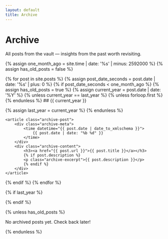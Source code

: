 ```yaml
---
layout: default
title: Archive
---
```


# Archive

All posts from the vault — insights from the past worth revisiting.

{% assign one_month_ago = site.time | date: '%s' | minus: 2592000 %}
{% assign has_old_posts = false %}

{% for post in site.posts %}
  {% assign post_date_seconds = post.date | date: '%s' | plus: 0 %}
  {% if post_date_seconds < one_month_ago %}
    {% assign has_old_posts = true %}
    {% assign current_year = post.date | date: '%Y' %}
    {% unless current_year == last_year %}
      {% unless forloop.first %}</div>{% endunless %}
      ## {{ current_year }}
      <div class="archive-year">
      {% assign last_year = current_year %}
    {% endunless %}

    <article class="archive-post">
        <div class="archive-meta">
            <time datetime="{{ post.date | date_to_xmlschema }}">
                {{ post.date | date: "%b %d" }}
            </time>
        </div>
        <div class="archive-content">
            <h3><a href="{{ post.url }}">{{ post.title }}</a></h3>
            {% if post.description %}
            <p class="archive-excerpt">{{ post.description }}</p>
            {% endif %}
        </div>
    </article>
  {% endif %}
{% endfor %}

{% if last_year %}</div>{% endif %}

{% unless has_old_posts %}
<p class="no-posts">No archived posts yet. Check back later!</p>
{% endunless %}